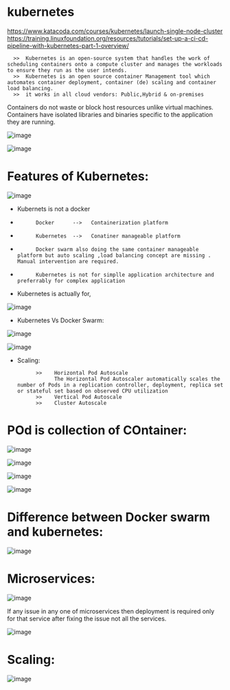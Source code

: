 # kubernetes

https://www.katacoda.com/courses/kubernetes/launch-single-node-cluster
https://training.linuxfoundation.org/resources/tutorials/set-up-a-ci-cd-pipeline-with-kubernetes-part-1-overview/

      >>  Kubernetes is an open-source system that handles the work of scheduling containers onto a compute cluster and manages the workloads to ensure they run as the user intends.
      >>  Kubernetes is an open source container Management tool which automates container deployment, container (de) scaling and container load balancing.
      >>  it works in all cloud vendors: Public,Hybrid & on-premises

Containers do not waste or block host resources unlike virtual machines. Containers have isolated libraries and binaries specific to the application they are running.


![image](https://user-images.githubusercontent.com/54719289/111199230-50bd6c00-85b8-11eb-8670-b08647989c82.png)

![image](https://user-images.githubusercontent.com/54719289/111200931-28cf0800-85ba-11eb-9a8c-a22b6fc817c9.png)

# Features of Kubernetes:

![image](https://user-images.githubusercontent.com/54719289/111201272-83686400-85ba-11eb-98c3-83d05de2b84e.png)

* Kubernets is not a docker
*           Docker      -->   Containerization platform
*           Kubernetes  -->   Conatiner manageable platform
*           Docker swarm also doing the same container manageable platform but auto scaling ,load balancing concept are missing . Manual intervention are required.
*           Kubernetes is not for simplle application architecture and preferrably for complex application

* Kubernetes is actually for,

![image](https://user-images.githubusercontent.com/54719289/111203189-97ad6080-85bc-11eb-971e-e7e9ee18ea15.png)

* Kubernetes Vs Docker Swarm:

![image](https://user-images.githubusercontent.com/54719289/111203704-3c2fa280-85bd-11eb-89f4-b869245ceb4b.png)

![image](https://user-images.githubusercontent.com/54719289/111509805-0289a380-8745-11eb-84e1-5b0195c5b283.png)

* Scaling:
      
            >>    Horizontal Pod Autoscale
                  The Horizontal Pod Autoscaler automatically scales the number of Pods in a replication controller, deployment, replica set or stateful set based on observed CPU utilization
            >>    Vertical Pod Autoscale
            >>    Cluster Autoscale



# POd is collection of COntainer:

![image](https://user-images.githubusercontent.com/54719289/111211222-1064ea80-85c6-11eb-8fff-25acfe34c87c.png)


![image](https://user-images.githubusercontent.com/54719289/111211375-3be7d500-85c6-11eb-98dd-34f591a504f4.png)

![image](https://user-images.githubusercontent.com/54719289/111211479-5b7efd80-85c6-11eb-8562-7cb46354d98c.png)

![image](https://user-images.githubusercontent.com/54719289/111211560-73ef1800-85c6-11eb-8f69-20266f149888.png)


# Difference between Docker swarm and kubernetes:
![image](https://user-images.githubusercontent.com/54719289/111358918-cbeb5480-8682-11eb-86dd-de5483d1adf7.png)

# Microservices:
![image](https://user-images.githubusercontent.com/54719289/111360230-65ffcc80-8684-11eb-8c4b-25521a5fa178.png)

If any issue in any one of microservices then deployment is required only for that service after fixing the issue not all the services.


![image](https://user-images.githubusercontent.com/54719289/111361673-d9eea480-8685-11eb-94a0-e1e853414f06.png)

# Scaling:

![image](https://user-images.githubusercontent.com/54719289/111526212-5d77c680-8756-11eb-9ecf-8f2cee587b3e.png)


